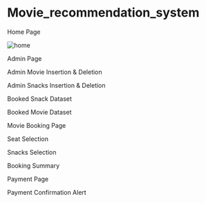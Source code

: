 # Movie_recommendation_system
Home Page

![home](https://github.com/pradyumnagnaik/Movie_recommendation_system/assets/135484402/bb3df729-1bc3-4b88-85c4-3908694365d6)


Admin Page



Admin Movie Insertion & Deletion


Admin Snacks Insertion & Deletion

Booked Snack Dataset


Booked Movie Dataset


Movie Booking Page


Seat Selection


Snacks Selection


Booking Summary


Payment Page


Payment Confirmation Alert
